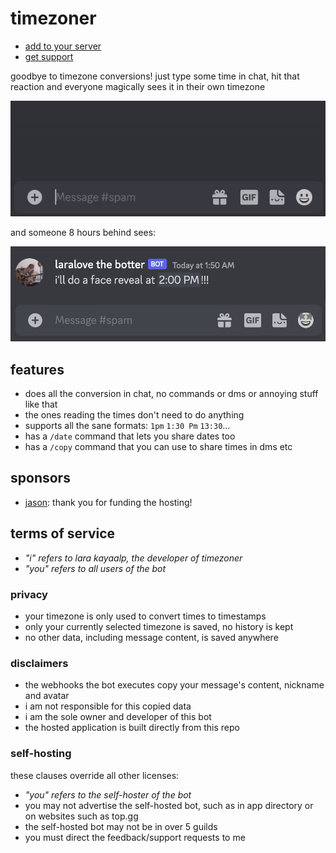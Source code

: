 # timezoner

- [add to your server](https://discord.com/api/oauth2/authorize?client_id=909820903574106203&permissions=536947776&scope=bot%20applications.commands)
- [get support](https://discord.gg/6vAzfFj8xG)

goodbye to timezone conversions! just type some time in chat, hit that reaction and everyone magically sees it in their
own timezone

![example](examples/sent.gif)

and someone 8 hours behind sees:

![example](examples/shown.png)

## features

- does all the conversion in chat, no commands or dms or annoying stuff like that
- the ones reading the times don't need to do anything
- supports all the sane formats: `1pm` `1:30 Pm` `13:30`...
- has a `/date` command that lets you share dates too
- has a `/copy` command that you can use to share times in dms etc

## sponsors

- [jason](https://github.com/zudsniper): thank you for funding the hosting!

## terms of service

- *"i" refers to lara kayaalp, the developer of timezoner*
- *"you" refers to all users of the bot*

### privacy

- your timezone is only used to convert times to timestamps
- only your currently selected timezone is saved, no history is kept
- no other data, including message content, is saved anywhere

### disclaimers

- the webhooks the bot executes copy your message's content, nickname and avatar
- i am not responsible for this copied data
- i am the sole owner and developer of this bot
- the hosted application is built directly from this repo

### self-hosting

these clauses override all other licenses:

- *"you" refers to the self-hoster of the bot*
- you may not advertise the self-hosted bot, such as in app directory or on websites such as top.gg
- the self-hosted bot may not be in over 5 guilds
- you must direct the feedback/support requests to me
